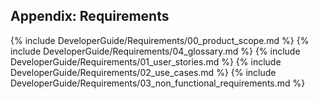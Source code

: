 ## **Appendix: Requirements**

{% include DeveloperGuide/Requirements/00_product_scope.md %}
{% include DeveloperGuide/Requirements/04_glossary.md %}
{% include DeveloperGuide/Requirements/01_user_stories.md %}
{% include DeveloperGuide/Requirements/02_use_cases.md %}
{% include DeveloperGuide/Requirements/03_non_functional_requirements.md %}
